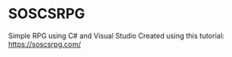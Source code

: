 # SOSCSRPG
Simple RPG using C# and Visual Studio
Created using this tutorial: https://soscsrpg.com/

